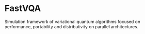 # FastVQA
Simulation framework of variational quantum algorithms focused on performance, portability and distributivity on parallel architectures.
